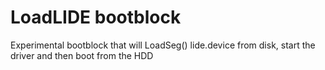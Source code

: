 # LoadLIDE bootblock

Experimental bootblock that will LoadSeg() lide.device from disk, start the driver and then boot from the HDD
